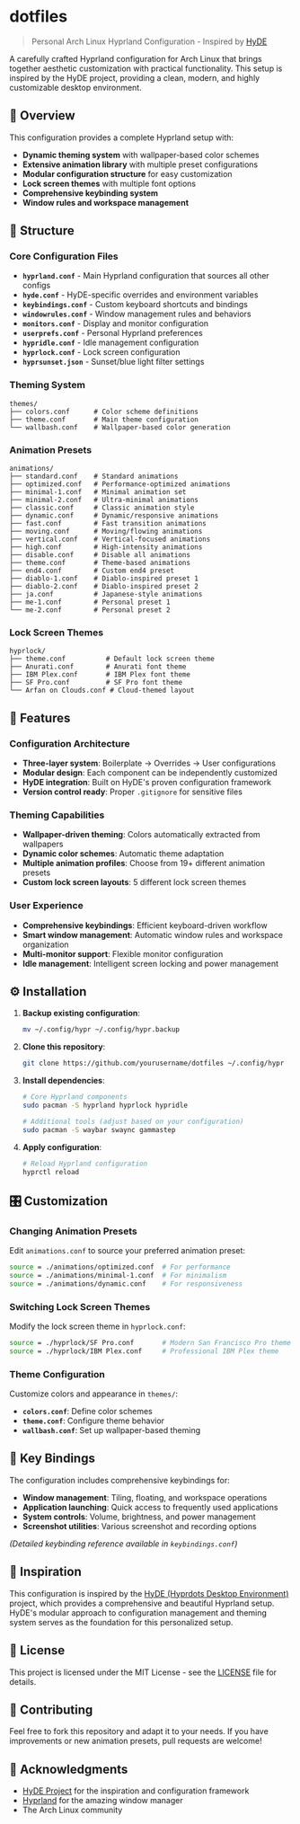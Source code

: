 # dotfiles

> Personal Arch Linux Hyprland Configuration - Inspired by [HyDE](https://github.com/HyDE-Project/HyDE)

A carefully crafted Hyprland configuration for Arch Linux that brings together aesthetic customization with practical functionality. This setup is inspired by the HyDE project, providing a clean, modern, and highly customizable desktop environment.

## 🎨 Overview

This configuration provides a complete Hyprland setup with:
- **Dynamic theming system** with wallpaper-based color schemes
- **Extensive animation library** with multiple preset configurations
- **Modular configuration structure** for easy customization
- **Lock screen themes** with multiple font options
- **Comprehensive keybinding system**
- **Window rules and workspace management**

## 📁 Structure

### Core Configuration Files
- **`hyprland.conf`** - Main Hyprland configuration that sources all other configs
- **`hyde.conf`** - HyDE-specific overrides and environment variables
- **`keybindings.conf`** - Custom keyboard shortcuts and bindings
- **`windowrules.conf`** - Window management rules and behaviors
- **`monitors.conf`** - Display and monitor configuration
- **`userprefs.conf`** - Personal Hyprland preferences
- **`hypridle.conf`** - Idle management configuration
- **`hyprlock.conf`** - Lock screen configuration
- **`hyprsunset.json`** - Sunset/blue light filter settings

### Theming System
```
themes/
├── colors.conf      # Color scheme definitions
├── theme.conf       # Main theme configuration
└── wallbash.conf    # Wallpaper-based color generation
```

### Animation Presets
```
animations/
├── standard.conf    # Standard animations
├── optimized.conf   # Performance-optimized animations
├── minimal-1.conf   # Minimal animation set
├── minimal-2.conf   # Ultra-minimal animations
├── classic.conf     # Classic animation style
├── dynamic.conf     # Dynamic/responsive animations
├── fast.conf        # Fast transition animations
├── moving.conf      # Moving/flowing animations
├── vertical.conf    # Vertical-focused animations
├── high.conf        # High-intensity animations
├── disable.conf     # Disable all animations
├── theme.conf       # Theme-based animations
├── end4.conf        # Custom end4 preset
├── diablo-1.conf    # Diablo-inspired preset 1
├── diablo-2.conf    # Diablo-inspired preset 2
├── ja.conf          # Japanese-style animations
├── me-1.conf        # Personal preset 1
└── me-2.conf        # Personal preset 2
```

### Lock Screen Themes
```
hyprlock/
├── theme.conf          # Default lock screen theme
├── Anurati.conf        # Anurati font theme
├── IBM Plex.conf       # IBM Plex font theme
├── SF Pro.conf         # SF Pro font theme
└── Arfan on Clouds.conf # Cloud-themed layout
```

## 🚀 Features

### Configuration Architecture
- **Three-layer system**: Boilerplate → Overrides → User configurations
- **Modular design**: Each component can be independently customized
- **HyDE integration**: Built on HyDE's proven configuration framework
- **Version control ready**: Proper `.gitignore` for sensitive files

### Theming Capabilities
- **Wallpaper-driven theming**: Colors automatically extracted from wallpapers
- **Dynamic color schemes**: Automatic theme adaptation
- **Multiple animation profiles**: Choose from 19+ different animation presets
- **Custom lock screen layouts**: 5 different lock screen themes

### User Experience
- **Comprehensive keybindings**: Efficient keyboard-driven workflow
- **Smart window management**: Automatic window rules and workspace organization
- **Multi-monitor support**: Flexible monitor configuration
- **Idle management**: Intelligent screen locking and power management

## ⚙️ Installation

1. **Backup existing configuration**:
   ```bash
   mv ~/.config/hypr ~/.config/hypr.backup
   ```

2. **Clone this repository**:
   ```bash
   git clone https://github.com/yourusername/dotfiles ~/.config/hypr
   ```

3. **Install dependencies**:
   ```bash
   # Core Hyprland components
   sudo pacman -S hyprland hyprlock hypridle
   
   # Additional tools (adjust based on your configuration)
   sudo pacman -S waybar swaync gammastep
   ```

4. **Apply configuration**:
   ```bash
   # Reload Hyprland configuration
   hyprctl reload
   ```

## 🎛️ Customization

### Changing Animation Presets
Edit `animations.conf` to source your preferred animation preset:
```bash
source = ./animations/optimized.conf  # For performance
source = ./animations/minimal-1.conf  # For minimalism
source = ./animations/dynamic.conf    # For responsiveness
```

### Switching Lock Screen Themes
Modify the lock screen theme in `hyprlock.conf`:
```bash
source = ./hyprlock/SF Pro.conf       # Modern San Francisco Pro theme
source = ./hyprlock/IBM Plex.conf     # Professional IBM Plex theme
```

### Theme Configuration
Customize colors and appearance in `themes/`:
- **`colors.conf`**: Define color schemes
- **`theme.conf`**: Configure theme behavior
- **`wallbash.conf`**: Set up wallpaper-based theming

## 🔧 Key Bindings

The configuration includes comprehensive keybindings for:
- **Window management**: Tiling, floating, and workspace operations
- **Application launching**: Quick access to frequently used applications
- **System controls**: Volume, brightness, and power management
- **Screenshot utilities**: Various screenshot and recording options

*(Detailed keybinding reference available in `keybindings.conf`)*

## 🎨 Inspiration

This configuration is inspired by the [HyDE (Hyprdots Desktop Environment)](https://github.com/HyDE-Project/HyDE) project, which provides a comprehensive and beautiful Hyprland setup. HyDE's modular approach to configuration management and theming system serves as the foundation for this personalized setup.

## 📝 License

This project is licensed under the MIT License - see the [LICENSE](LICENSE) file for details.

## 🤝 Contributing

Feel free to fork this repository and adapt it to your needs. If you have improvements or new animation presets, pull requests are welcome!

## 🙏 Acknowledgments

- [HyDE Project](https://github.com/HyDE-Project/HyDE) for the inspiration and configuration framework
- [Hyprland](https://hyprland.org/) for the amazing window manager
- The Arch Linux community
